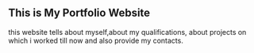 ## This is My Portfolio Website
this website tells about myself,about my qualifications, about projects on which i worked till now and also provide my contacts.